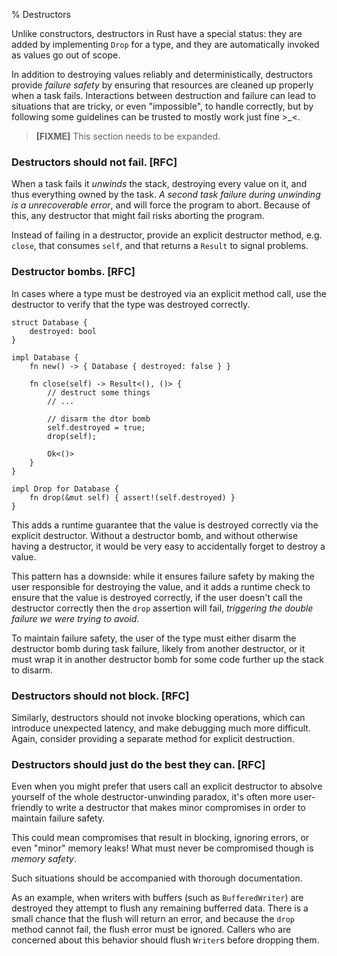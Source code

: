 % Destructors

Unlike constructors, destructors in Rust have a special status: they are added
by implementing `Drop` for a type, and they are automatically invoked as values
go out of scope.

In addition to destroying values reliably and deterministically,
destructors provide *failure safety* by ensuring that resources are cleaned
up properly when a task fails.
Interactions between destruction and failure can lead to
situations that are tricky, or even "impossible",
to handle correctly,
but by following some guidelines can be trusted to mostly work just fine >_<.

> **[FIXME]** This section needs to be expanded.

### Destructors should not fail. [RFC]

When a task fails it *unwinds* the stack,
destroying every value on it,
and thus everything owned by the task.
*A second task failure during unwinding is a unrecoverable error*,
and will force the program to abort.
Because of this, any destructor that might fail risks aborting the program.

Instead of failing in a destructor,
provide an explicit destructor method, e.g. `close`,
that consumes `self`,
and that returns a `Result` to signal problems.

### Destructor bombs. [RFC]

In cases where a type must be destroyed via an explicit method call,
use the destructor to verify that the type was destroyed correctly.

```
struct Database {
    destroyed: bool
}

impl Database {
    fn new() -> { Database { destroyed: false } }

    fn close(self) -> Result<(), ()> {
        // destruct some things
        // ...

        // disarm the dtor bomb
        self.destroyed = true;
        drop(self);

        Ok<()>
    }
}

impl Drop for Database {
    fn drop(&mut self) { assert!(self.destroyed) }
}
```

This adds a runtime guarantee that the value is destroyed
correctly via the explicit destructor.
Without a destructor bomb,
and without otherwise having a destructor,
it would be very easy to accidentally forget
to destroy a value.

This pattern has a downside:
while it ensures failure safety by making the user responsible
for destroying the value,
and it adds a runtime check to ensure that the value is destroyed correctly,
if the user doesn't call the destructor correctly then the `drop` assertion will fail,
*triggering the double failure we were trying to avoid*.

To maintain failure safety,
the user of the type must either disarm the destructor bomb during task failure,
likely from another destructor,
or it must wrap it in another destructor bomb for some code further up the stack to disarm.

### Destructors should not block. [RFC]

Similarly, destructors should not invoke blocking operations,
which can introduce unexpected latency,
and make debugging much more difficult.
Again, consider providing a separate method for explicit destruction.

### Destructors should just do the best they can. [RFC]

Even when you might prefer that users call an explicit destructor
to absolve yourself of the whole destructor-unwinding paradox,
it's often more user-friendly to write a destructor that makes
minor compromises in order to maintain failure safety.

This could mean compromises that result in blocking, ignoring errors,
or even "minor" memory leaks! What must never be compromised though
is *memory safety*.

Such situations should be accompanied with thorough documentation.

As an example,
when writers with buffers (such as `BufferedWriter`) are destroyed they attempt
to flush any remaining bufferred data.
There is a small chance that the flush will return an error,
and because the `drop` method cannot fail,
the flush error must be ignored.
Callers who are concerned about this behavior should flush `Writer`s
before dropping them.

